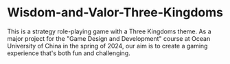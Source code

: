 # Wisdom-and-Valor-Three-Kingdoms
This is a strategy role-playing game with a Three Kingdoms theme. As a major project for the "Game Design and Development" course at Ocean University of China in the spring of 2024, our aim is to create a gaming experience that's both fun and challenging.
